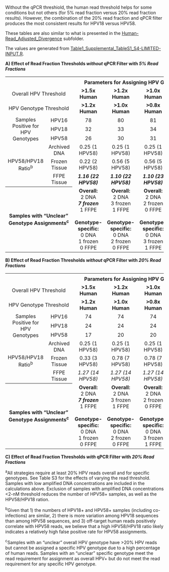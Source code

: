 Without the qPCR threshiold, the human read threshold helps for some conditions but not others (for 5% read fraction versus 20% read fraction results).  However, the combination of the 20% read fraction and qPCR filter produces the most consistent results for HPV18 versus HPV58.

These tables are also similar to what is presented in the [Human-Read_Adjusted_Divergence](https://github.com/cwarden45/HPV_genotype_paper-archived_samples/tree/master/Downstream_R_Code/Extra_Analysis/Human-Read_Adjusted_Divergence) subfolder.

The values are generated from [Table1_Supplemental_TableS1_S4-LIMITED-INPUT.R](https://github.com/cwarden45/HPV_genotype_paper-archived_samples/blob/master/Downstream_R_Code/Table1_Supplemental_TableS1_S4-LIMITED-INPUT.R).

**A) Effect of Read Fraction Thresholds *without* qPCR Filter with *5% Read Fractions***

<table>
  <tbody>
    <tr>
	<th align="center" colspan="2"></th>
	<th align="center" colspan="4">Parameters for Assigning HPV Genotypes<sup>a</sup></th>
    </tr>
    <tr>
	<td align="center" colspan="2">Overall HPV Threshold</td>
	<td align="center"><b>&gt1.5x Human</b></td>
	<td align="center"><b>&gt1.2x Human</b></td>
	<td align="center"><b>&gt1.0x Human</b></td>
	<td align="center"><b>&gt0.8x Human</b></td>
    </tr>
    <tr>
	<td align="center" colspan="2">HPV Genotype Threshold</td>
  	<td align="center"><b>&gt1.2x Human</b></td>
	<td align="center"><b>&gt1.0x Human</b></td>
	<td align="center"><b>&gt0.8x Human</b></td>
	<td align="center"><b>&gt0.6x Human</b></td>
    </tr>
    <tr>
	<td align="center" rowspan="3">Samples Positive for HPV Genotypes </td>
  	<td align="center">HPV16</td>
	<td align="center">78</td>
	<td align="center">80</td>
	<td align="center">81</td>
	<td align="center">83</td>
    </tr>
    </tr>
    <tr>
  	<td align="center">HPV18</td>
	<td align="center">32</td>
	<td align="center">33</td>
	<td align="center">34</td>
	<td align="center">35</td>
    </tr>
    </tr>
    <tr>
  	<td align="center">HPV58</td>
	<td align="center">26</td>
	<td align="center">30</td>
	<td align="center">31</td>
	<td align="center">26</td>
    </tr>
    <tr>
	<td align="center" rowspan="3">HPV58/HPV18 Ratio<sup>b</sup></td>
  	<td align="center">Archived DNA</td>
	<td align="center">0.25 (1 HPV58)</td>
	<td align="center">0.25 (1 HPV58)</td>
	<td align="center">0.25 (1 HPV58)</td>
	<td align="center">0.25 (1 HPV58)</td>
    </tr>
    </tr>
    <tr>
  	<td align="center">Frozen Tissue</td>
	<td align="center">0.22 (2 HPV58)</td>
	<td align="center">0.56 (5 HPV58)</td>
	<td align="center">0.56 (5 HPV58)</td>
	<td align="center"><b><i>1.11 (10 HPV58)</i></b></td>
    </tr>
    </tr>
    <tr>
  	<td align="center">FFPE Tissue</td>
	<td align="center"><b><i>1.16 (22 HPV58)</i></b></td>
	<td align="center"><b><i>1.10 (22 HPV58)</i></b></td>
	<td align="center"><b><i>1.10 (23 HPV58)</i></b></td>
	<td align="center"><b><i>1.09 (24 HPV58)</i></b></td>
    </tr>
    <tr>
	<th align="center" colspan="2">Samples with “Unclear” Genotype Assignments<sup>c</sup></th>
	<td align="center"><b>Overall:</br></b>2 DNA</br><b><i>7 frozen</i></b></br>1 FFPE</br></br><b>Genotype-specific:</b></br>0 DNA</br>1 frozen</br>0 FFPE</td>
	<td align="center"><b>Overall:</br></b>2 DNA</br>3 frozen</br>1 FFPE</br></br><b>Genotype-specific:</b></br>0 DNA</br>2 frozen</br>0 FFPE</td>
	<td align="center"><b>Overall:</br></b>2 DNA</br>2 frozen</br>0 FFPE</br></br><b>Genotype-specific:</b></br>0 DNA</br>3 frozen</br>1 FFPE</td>
	<td align="center"><b>Overall:</br></b>2 DNA</br>1 frozen</br>0 FFPE</br></br><b>Genotype-specific:</b></br>0 DNA</br>0 Frozen</br>0 FFPE</td>
    </tr>
</tbody>
</table>

**B) Effect of Read Fraction Thresholds *without* qPCR Filter with *20% Read Fractions***

<table>
  <tbody>
    <tr>
	<th align="center" colspan="2"></th>
	<th align="center" colspan="4">Parameters for Assigning HPV Genotypes<sup>a</sup></th>
    </tr>
    <tr>
	<td align="center" colspan="2">Overall HPV Threshold</td>
	<td align="center"><b>&gt1.5x Human</b></td>
	<td align="center"><b>&gt1.2x Human</b></td>
	<td align="center"><b>&gt1.0x Human</b></td>
	<td align="center"><b>&gt0.8x Human</b></td>
    </tr>
    <tr>
	<td align="center" colspan="2">HPV Genotype Threshold</td>
  	<td align="center"><b>&gt1.2x Human</b></td>
	<td align="center"><b>&gt1.0x Human</b></td>
	<td align="center"><b>&gt0.8x Human</b></td>
	<td align="center"><b>&gt0.6x Human</b></td>
    </tr>
    <tr>
	<td align="center" rowspan="3">Samples Positive for HPV Genotypes </td>
  	<td align="center">HPV16</td>
	<td align="center">74</td>
	<td align="center">74</td>
	<td align="center">74</td>
	<td align="center">76</td>
    </tr>
    </tr>
    <tr>
  	<td align="center">HPV18</td>
	<td align="center">24</td>
	<td align="center">24</td>
	<td align="center">24</td>
	<td align="center">24</td>
    </tr>
    </tr>
    <tr>
  	<td align="center">HPV58</td>
	<td align="center">17</td>
	<td align="center">20</td>
	<td align="center">20</td>
	<td align="center"><i>37</i></td>
    </tr>
    <tr>
	<td align="center" rowspan="3">HPV58/HPV18 Ratio<sup>b</sup></td>
  	<td align="center">Archived DNA</td>
	<td align="center">0.25 (1 HPV58)</td>
	<td align="center">0.25 (1 HPV58)</td>
	<td align="center">0.25 (1 HPV58)</td>
	<td align="center">0.25 (1 HPV58)</td>
    </tr>
    </tr>
    <tr>
  	<td align="center">Frozen Tissue</td>
	<td align="center">0.33 (3 HPV58)</td>
	<td align="center">0.78 (7 HPV58)</td>
	<td align="center">0.78 (7 HPV58)</td>
	<td align="center"><i>1.33 (12 HPV58)</i></td>
    </tr>
    </tr>
    <tr>
  	<td align="center">FFPE Tissue</td>
	<td align="center"><i>1.27 (14 HPV58)</i></td>
	<td align="center"><i>1.27 (14 HPV58)</i></td>
	<td align="center"><i>1.27 (14 HPV58)</i></td>
	<td align="center"><i>1.36 (15 HPV58)</i></td>
    </tr>
    <tr>
	<th align="center" colspan="2">Samples with “Unclear” Genotype Assignments<sup>c</sup></th>
	<td align="center"><b>Overall:</br></b>2 DNA</br><b><i>7 frozen</i></b></br>1 FFPE</br></br><b>Genotype-specific:</b></br>0 DNA</br>1 frozen</br>0 FFPE</td>
	<td align="center"><b>Overall:</br></b>2 DNA</br>3 frozen</br>1 FFPE</br></br><b>Genotype-specific:</b></br>0 DNA</br>2 frozen</br>0 FFPE</td>
	<td align="center"><b>Overall:</br></b>2 DNA</br>2 frozen</br>0 FFPE</br></br><b>Genotype-specific:</b></br>0 DNA</br>3 frozen</br>1 FFPE</td>
	<td align="center"><b>Overall:</br></b>2 DNA</br>1 frozen</br>0 FFPE</br></br><b>Genotype-specific:</b></br>0 DNA</br>0 Frozen</br>0 FFPE</td>
    </tr>
</tbody>
</table>

**C) Effect of Read Fraction Thresholds *with* qPCR Filter with *20% Read Fractions***

<sup>a</sup>All strategies require at least 20% HPV reads overall and for specific genotypes. See Table S3 for the effects of varying the read threshold. Samples with low amplified DNA concentrations are included in the calculations above. Exclusion of samples with amplified DNA concentrations <2-nM threshold reduces the number of HPV58+ samples, as well as the HPV58/HPV18 ration.

<sup>b</sup>Given that 1) the numbers of HPV18+ and HPV58+ samples (including co-infections) are similar, 2) there is more variation among HPV18 sequences than among HPV58 sequences, and 3) off-target human reads positively correlate with HPV58 reads, we believe that a high HPV58/HPV18 ratio likely indicates a relatively high false positive rate for HPV58 assignments. 

<sup>c</sup>Samples with an “unclear” overall HPV genotype have >20% HPV reads but cannot be assigned a specific HPV genotype due to a high percentage of human reads. Samples with an “unclear” specific genotype meet the read requirement for assignment as overall HPV+ but do not meet the read requirement for any specific HPV genotype. 
